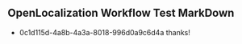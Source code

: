 ## OpenLocalization Workflow Test MarkDown
* 0c1d115d-4a8b-4a3a-8018-996d0a9c6d4a thanks!

<!--HONumber=Jul16_HO2-->


